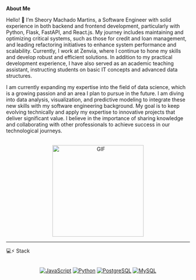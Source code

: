 
**About Me**

Hello! 👋 I’m Sheory Machado Martins, a Software Engineer with solid experience in both backend and frontend development, particularly with Python, Flask, FastAPI, and React.js. My journey includes maintaining and optimizing critical systems, such as those for credit and loan management, and leading refactoring initiatives to enhance system performance and scalability. Currently, I work at Zenvia, where I continue to hone my skills and develop robust and efficient solutions. In addition to my practical development experience, I have also served as an academic teaching assistant, instructing students on basic IT concepts and advanced data structures.

I am currently expanding my expertise into the field of data science, which is a growing passion and an area I plan to pursue in the future. I am diving into data analysis, visualization, and predictive modeling to integrate these new skills with my software engineering background. My goal is to keep evolving technically and apply my expertise to innovative projects that deliver significant value. I believe in the importance of sharing knowledge and collaborating with other professionals to achieve success in our technological journeys.
 
<br/>

<center>
    <img width="250" alt="GIF" src="https://media.giphy.com/media/13HgwGsXF0aiGY/giphy.gif" />
</center>

<hr/>
💻⚡ Stack    
<br /> <br/>

<center>

[![JavaScript](https://img.shields.io/badge/-JavaScript-f8ff12?logo=JavaScript&logoColor=black&link=https://www.ecma-international.org/)](https://www.ecma-international.org/)
[![Python](https://img.shields.io/badge/-Python-f8ff12?logo=Python&logoColor=blue&link=https://www.python.org/)](https://www.python.org/)
[![PostgreSQL](https://img.shields.io/badge/-PostgreSQL-336791?logo=PostgreSQL&logoColor=white&link=https://www.postgresql.org/)](https://www.postgresql.org/)
[![MySQL](https://img.shields.io/badge/-MySQL-f89a12?logo=Mysql&logoColor=white&link=https://www.postgresql.org/)](https://www.mysql.com/)

</center>
